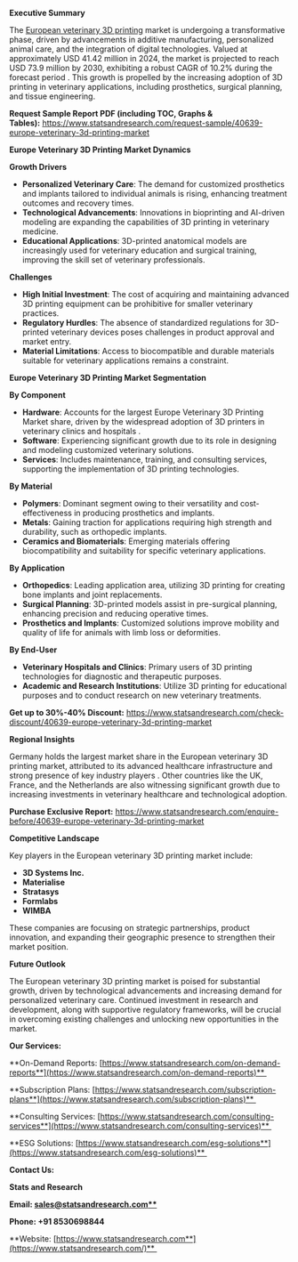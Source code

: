 ﻿
**Executive Summary**

The [European veterinary 3D printing](https://www.statsandresearch.com/report/40639-europe-veterinary-3d-printing-market) market is undergoing a transformative phase, driven by advancements in additive manufacturing, personalized animal care, and the integration of digital technologies. Valued at approximately USD 41.42 million in 2024, the market is projected to reach USD 73.9 million by 2030, exhibiting a robust CAGR of 10.2% during the forecast period . This growth is propelled by the increasing adoption of 3D printing in veterinary applications, including prosthetics, surgical planning, and tissue engineering. 

**Request Sample Report PDF (including TOC, Graphs & Tables):** <https://www.statsandresearch.com/request-sample/40639-europe-veterinary-3d-printing-market> 

**Europe Veterinary 3D Printing Market Dynamics**

**Growth Drivers**

- **Personalized Veterinary Care**: The demand for customized prosthetics and implants tailored to individual animals is rising, enhancing treatment outcomes and recovery times.
- **Technological Advancements**: Innovations in bioprinting and AI-driven modeling are expanding the capabilities of 3D printing in veterinary medicine.
- **Educational Applications**: 3D-printed anatomical models are increasingly used for veterinary education and surgical training, improving the skill set of veterinary professionals.

**Challenges**

- **High Initial Investment**: The cost of acquiring and maintaining advanced 3D printing equipment can be prohibitive for smaller veterinary practices.
- **Regulatory Hurdles**: The absence of standardized regulations for 3D-printed veterinary devices poses challenges in product approval and market entry.
- **Material Limitations**: Access to biocompatible and durable materials suitable for veterinary applications remains a constraint. 

**Europe Veterinary 3D Printing Market Segmentation**

**By Component**

- **Hardware**: Accounts for the largest Europe Veterinary 3D Printing Market share, driven by the widespread adoption of 3D printers in veterinary clinics and hospitals . 
- **Software**: Experiencing significant growth due to its role in designing and modeling customized veterinary solutions. 
- **Services**: Includes maintenance, training, and consulting services, supporting the implementation of 3D printing technologies.

**By Material**

- **Polymers**: Dominant segment owing to their versatility and cost-effectiveness in producing prosthetics and implants.
- **Metals**: Gaining traction for applications requiring high strength and durability, such as orthopedic implants.
- **Ceramics and Biomaterials**: Emerging materials offering biocompatibility and suitability for specific veterinary applications.

**By Application**

- **Orthopedics**: Leading application area, utilizing 3D printing for creating bone implants and joint replacements.
- **Surgical Planning**: 3D-printed models assist in pre-surgical planning, enhancing precision and reducing operative times.
- **Prosthetics and Implants**: Customized solutions improve mobility and quality of life for animals with limb loss or deformities.

**By End-User**

- **Veterinary Hospitals and Clinics**: Primary users of 3D printing technologies for diagnostic and therapeutic purposes.
- **Academic and Research Institutions**: Utilize 3D printing for educational purposes and to conduct research on new veterinary treatments.

**Get up to 30%-40% Discount:** <https://www.statsandresearch.com/check-discount/40639-europe-veterinary-3d-printing-market> 

**Regional Insights**

Germany holds the largest market share in the European veterinary 3D printing market, attributed to its advanced healthcare infrastructure and strong presence of key industry players . Other countries like the UK, France, and the Netherlands are also witnessing significant growth due to increasing investments in veterinary healthcare and technological adoption. 

**Purchase Exclusive Report:** <https://www.statsandresearch.com/enquire-before/40639-europe-veterinary-3d-printing-market> 

**Competitive Landscape**

Key players in the European veterinary 3D printing market include:

- **3D Systems Inc.** 
- **Materialise**
- **Stratasys**
- **Formlabs**
- **WIMBA**

These companies are focusing on strategic partnerships, product innovation, and expanding their geographic presence to strengthen their market position.

**Future Outlook**

The European veterinary 3D printing market is poised for substantial growth, driven by technological advancements and increasing demand for personalized veterinary care. Continued investment in research and development, along with supportive regulatory frameworks, will be crucial in overcoming existing challenges and unlocking new opportunities in the market.

**Our Services:** 

**On-Demand Reports: [https://www.statsandresearch.com/on-demand-reports**](https://www.statsandresearch.com/on-demand-reports)** 

**Subscription Plans: [https://www.statsandresearch.com/subscription-plans**](https://www.statsandresearch.com/subscription-plans)** 

**Consulting Services: [https://www.statsandresearch.com/consulting-services**](https://www.statsandresearch.com/consulting-services)** 

**ESG Solutions: [https://www.statsandresearch.com/esg-solutions**](https://www.statsandresearch.com/esg-solutions)** 

**Contact Us:** 

**Stats and Research** 

**Email: [sales@statsandresearch.com**](mailto:sales@statsandresearch.com)** 

**Phone: +91 8530698844** 

**Website: [https://www.statsandresearch.com**](https://www.statsandresearch.com/)** 







